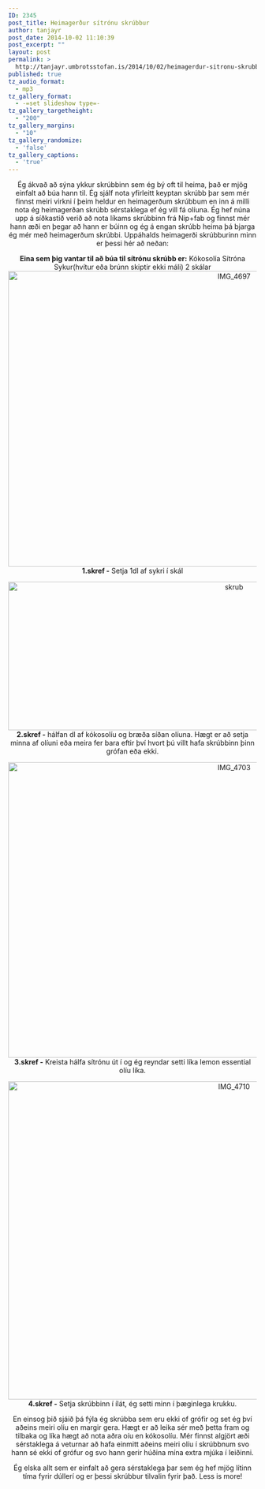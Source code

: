 ```yaml
---
ID: 2345
post_title: Heimagerður sítrónu skrúbbur
author: tanjayr
post_date: 2014-10-02 11:10:39
post_excerpt: ""
layout: post
permalink: >
  http://tanjayr.umbrotsstofan.is/2014/10/02/heimagerdur-sitronu-skrubbur/
published: true
tz_audio_format:
  - mp3
tz_gallery_format:
  - -=set slideshow type=-
tz_gallery_targetheight:
  - "200"
tz_gallery_margins:
  - "10"
tz_gallery_randomize:
  - 'false'
tz_gallery_captions:
  - 'true'
---
```

<p style="text-align: center;">Ég ákvað að sýna ykkur skrúbbinn sem ég bý oft til heima, það er mjög einfalt að búa hann til. Ég sjálf nota yfirleitt keyptan skrúbb þar sem mér finnst meiri virkni í þeim heldur en heimagerðum skrúbbum en inn á milli nota ég heimagerðan skrúbb sérstaklega ef ég vill fá olíuna. Ég hef núna upp á síðkastið verið að nota líkams skrúbbinn frá Nip+fab og finnst mér hann æði en þegar að hann er búinn og ég á engan skrúbb heima þá bjarga ég mér með heimagerðum skrúbbi. Uppáhalds heimagerði skrúbburinn minn er þessi hér að neðan:</p>
<p style="text-align: center;"><strong>Eina sem þig vantar til að búa til sítrónu skrúbb er:</strong>
Kókosolía
Sítróna
Sykur(hvítur eða brúnn skiptir ekki máli)
2 skálar
<!--more-->
<img class="aligncenter size-large wp-image-2346" src="http://www.tanjayr.com/wp-content/uploads/2014/10/IMG_4697-1024x682.jpg" alt="IMG_4697" width="900" height="599" /><strong>1.skref -</strong> Setja 1dl af sykri í skál</p>
<p style="text-align: center;"><img class="aligncenter size-large wp-image-2350" src="http://www.tanjayr.com/wp-content/uploads/2014/10/skrub-1024x343.jpg" alt="skrub" width="900" height="301" /><strong>2.skref -</strong> hálfan dl af kókosolíu og bræða síðan olíuna. Hægt er að setja minna af olíuni eða meira fer bara eftir því hvort þú villt hafa skrúbbinn þinn grófan eða ekki.</p>
<p style="text-align: center;"><img class="aligncenter size-large wp-image-2351" src="http://www.tanjayr.com/wp-content/uploads/2014/10/IMG_4703-1024x682.jpg" alt="IMG_4703" width="900" height="599" /><strong>3.skref -</strong> Kreista hálfa sítrónu út í og ég reyndar setti líka lemon essential olíu líka.</p>
<p style="text-align: center;"><img class="aligncenter size-large wp-image-2349" src="http://www.tanjayr.com/wp-content/uploads/2014/10/IMG_4710-1024x734.jpg" alt="IMG_4710" width="900" height="645" /><strong>4.skref -</strong> Setja skrúbbinn í ílát, ég setti minn í þæginlega krukku.</p>
<p style="text-align: center;">En einsog þið sjáið þá fýla ég skrúbba sem eru ekki of grófir og set ég því aðeins meiri olíu en margir gera. Hægt er að leika sér með þetta fram og tilbaka og líka hægt að nota aðra oíu en kókosolíu. Mér finnst algjört æði sérstaklega á veturnar að hafa einmitt aðeins meiri olíu í skrúbbnum svo hann sé ekki of grófur og svo hann gerir húðina mína extra mjúka í leiðinni.</p>
<p style="text-align: center;">
Ég elska allt sem er einfalt að gera sérstaklega þar sem ég hef mjög lítinn tíma fyrir dúllerí og er þessi skrúbbur tilvalin fyrir það. Less is more!</p>